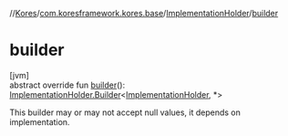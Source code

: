 //[Kores](../../../index.md)/[com.koresframework.kores.base](../index.md)/[ImplementationHolder](index.md)/[builder](builder.md)

# builder

[jvm]\
abstract override fun [builder](builder.md)(): [ImplementationHolder.Builder](-builder/index.md)<[ImplementationHolder](index.md), *>

This builder may or may not accept null values, it depends on implementation.
